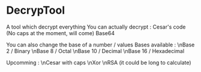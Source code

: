 # DecrypTool
A tool which decrypt everything
You can actually decrypt :
Cesar's code (No caps at the moment, will come)
Base64


You can also change the base of a number / values
Bases available : 
\nBase 2 / Binary
\nBase 8 / Octal
\nBase 10 / Decimal
\nBase 16 / Hexadecimal


Upcomming : 
\nCesar with caps
\nXor
\nRSA (it could be long to calculate)


 
